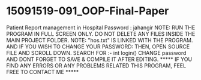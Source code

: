 # 15091519-091_OOP-Final-Paper
Patient Report management in Hospital Password : jahangir  NOTE: RUN THE PROGRAM IN FULL SCREEN ONLY.  DO NOT DELETE ANY FILES INSIDE THE MAIN PROJECT FOLDER.  NOTE: "hos.txt" IS LINKED WITH THE PROGRAM.   AND IF YOU WISH TO CHANGE YOUR PASSWORD: THEN, OPEN SOURCE FILE AND SCROLL DOWN. SEARCH FOR :- int login() CHANGE password AND DONT FORGET TO SAVE &amp; COMPILE IT AFTER EDITING.  ***** IF YOU FIND ANY ERRORS OR ANY PROBLEMS RELATED THIS PROGRAM, FEEL FREE TO CONTACT ME *****  
